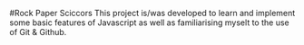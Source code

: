 #Rock Paper Sciccors
This project is/was developed to learn and implement some basic features of Javascript as well as familiarising myselt to the use of Git & Github.

